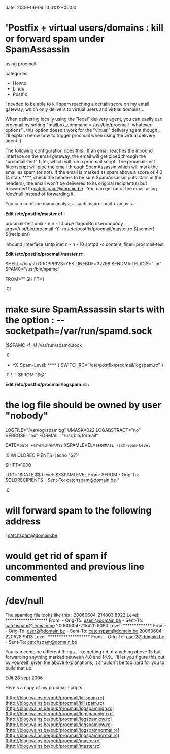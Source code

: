 


date: 2006-06-04 13:31:12+00:00


# 'Postfix + virtual users/domains : kill or forward spam under SpamAssassin
  using procmail'

categories:
- Howto
- Linux
- Postfix


I needed to be able to kill spam reaching a certain score on my email gateway, which only delivers to virtual users and virtual domains...

When delivering locally using the "local" delivery agent, you can easily use procmail by setting "mailbox_command = /usr/bin/procmail -whatever options".. this option doesn't work for the "virtual" delivery agent though.. I'll explain below how to trigger procmail when using the virtual delivery agent :)

The following configuration does this :
If an email reaches the inbound interface on the email gateway, the email will get piped through the "procmail-test" filter, which will run a procmail script.
The procmail-test filter/script will pipe the email through SpamAssassin which will mark the email as spam (or not).
If the email is marked as spam above a score of 4.0 (4 stars ****, check the headers to be sure SpamAssassin puts stars in the headers), the email won't be delivered to its original recipient(s) but forwarded to catchspam@domain.be.. You can get rid of the email using /dev/null instead of forwarding it.

You can combine many analysis.. such as procmail + amavis...



**Edit /etc/postfix/master.cf :**

procmail-test    unix  -       n       n       -       10       pipe
        flags=Rq user=nobody argv=/usr/bin/procmail -Y -m /etc/postfix/procmail/master.rc ${sender} ${recipient}

inbound_interface:smtp      inet    n       -       n       -       10      smtpd
        -o content_filter=procmail-test

**Edit /etc/postfix/procmail/master.rc :**

SHELL=/bin/sh
DROPPRIVS=YES
LINEBUF=32768
SENDMAILFLAGS="-oi"
SPAMC="/usr/bin/spamc"

FROM=""
SHIFT=1

:0f
# make sure SpamAssassin starts with the option : --socketpath=/var/run/spamd.sock
|$SPAMC -f -U /var/run/spamd.sock

:0
* ^X-Spam-Level: ****
{
  SWITCHRC="/etc/postfix/procmail/logspam.rc"
}

:0
! -f $FROM "$@"

**Edit /etc/postfix/procmail/logspam.rc :**

# the log file should be owned by user "nobody"
LOGFILE="/var/log/spamlog"
UMASK=022
LOGABSTRACT="no"
VERBOSE="no"
FORMAIL="/usr/bin/formail"

DATE=`date +%Y%m%d-%H%M%S`
XSPAMLEVEL=`$FORMAIL -zxX-Spam-Level`

:0 Wi
OLDRECIPIENTS=|echo "$@"

SHIFT=1000

LOG="$DATE $$ Level: $XSPAMLEVEL From: $FROM - Orig-To: $OLDRECIPIENTS - Sent-To: catchspam@domain.be
"

:0
# will forward spam to the following address
! catchspam@domain.be
# would get rid of spam if uncommented and previous line commented
# /dev/null

The spamlog file looks like this :
20060604-214803 8922 Level: ******************* From:  - Orig-To: user1@domain.be - Sent-To: catchspam@domain.be
20060604-215420 9080 Level: ************* From:  - Orig-To: user2@domain.be - Sent-To: catchspam@domain.be
20060604-220528 9413 Level: ******************* From:  - Orig-To: user2@domain.be - Sent-To: catchspam@domain.be

You can combine different things.. like getting rid of anything above 15 but forwarding anything marked between 4.0 and 14.9.. I'll let you figure this out by yourself, given the above explanations, it shouldn't be too hard for you to build that up.

Edit 28 sept 2006

Here's a copy of my procmail scripts :

[http://blog.wains.be/pub/procmail/killspam.rc](http://blog.wains.be/pub/procmail/killspam.rc)
[http://blog.wains.be/pub/procmail/logspamhigh.rc](http://blog.wains.be/pub/procmail/logspamhigh.rc)
[http://blog.wains.be/pub/procmail/logspamlow.rc](http://blog.wains.be/pub/procmail/logspamlow.rc)
[http://blog.wains.be/pub/procmail/logspamnormal.rc](http://blog.wains.be/pub/procmail/logspamnormal.rc)
[http://blog.wains.be/pub/procmail/master.rc](http://blog.wains.be/pub/procmail/master.rc)
